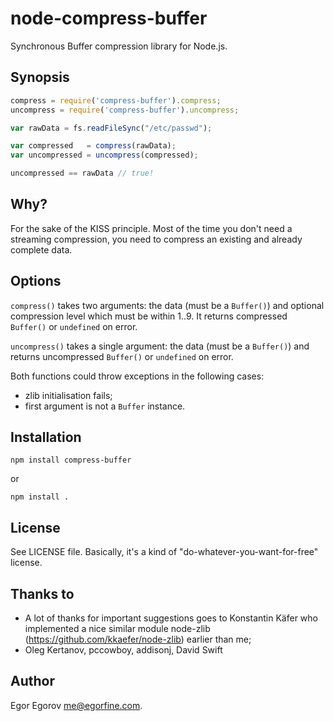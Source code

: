 # node-compress-buffer 

Synchronous Buffer compression library for Node.js.


## Synopsis

```javascript
compress = require('compress-buffer').compress;
uncompress = require('compress-buffer').uncompress;

var rawData = fs.readFileSync("/etc/passwd");

var compressed   = compress(rawData);
var uncompressed = uncompress(compressed);

uncompressed == rawData // true!
```


## Why? 

For the sake of the KISS principle. Most of the time you don't need a streaming compression, you need to compress an existing and already complete data. 


## Options 

<code>compress()</code> takes two arguments: the data (must be a <code>Buffer()</code>) and optional compression level which must be within 1..9. It returns compressed <code>Buffer()</code> or <code>undefined</code> on error.

<code>uncompress()</code> takes a single argument: the data (must be a <code>Buffer()</code>) and returns uncompressed <code>Buffer()</code> or <code>undefined</code> on error.

Both functions could throw exceptions in the following cases:

* zlib initialisation fails;
* first argument is not a <code>Buffer</code> instance.


## Installation

	npm install compress-buffer

or

	npm install .


## License

See LICENSE file. Basically, it's a kind of "do-whatever-you-want-for-free" license.


## Thanks to 

* A lot of thanks for important suggestions goes to Konstantin Käfer who implemented a nice similar module node-zlib (https://github.com/kkaefer/node-zlib) earlier than me;
* Oleg Kertanov, pccowboy, addisonj, David Swift

## Author

Egor Egorov <me@egorfine.com>.

